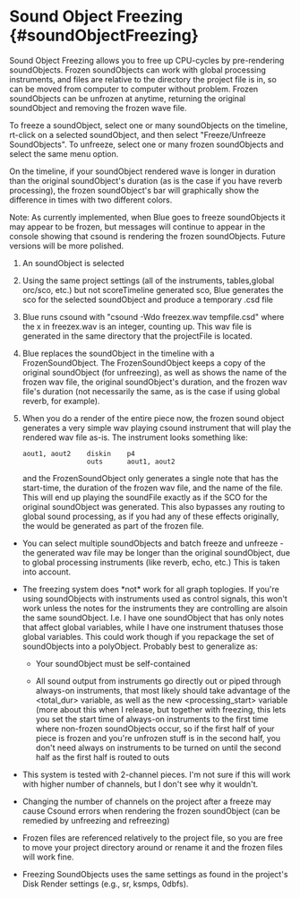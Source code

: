 Sound Object Freezing {#soundObjectFreezing}
=====================

Sound Object Freezing allows you to free up CPU-cycles by pre-rendering
soundObjects. Frozen soundObjects can work with global processing
instruments, and files are relative to the directory the project file is
in, so can be moved from computer to computer without problem. Frozen
soundObjects can be unfrozen at anytime, returning the original
soundObject and removing the frozen wave file.

To freeze a soundObject, select one or many soundObjects on the
timeline, rt-click on a selected soundObject, and then select
"Freeze/Unfreeze SoundObjects". To unfreeze, select one or many frozen
soundObjects and select the same menu option.

On the timeline, if your soundObject rendered wave is longer in duration
than the original soundObject's duration (as is the case if you have
reverb processing), the frozen soundObject's bar will graphically show
the difference in times with two different colors.

Note: As currently implemented, when Blue goes to freeze soundObjects it
may appear to be frozen, but messages will continue to appear in the
console showing that csound is rendering the frozen soundObjects. Future
versions will be more polished.

1.  An soundObject is selected

2.  Using the same project settings (all of the instruments,
    tables,global orc/sco, etc.) but not scoreTimeline generated sco,
    Blue generates the sco for the selected soundObject and produce a
    temporary .csd file

3.  Blue runs csound with "csound -Wdo freezex.wav tempfile.csd" where
    the x in freezex.wav is an integer, counting up. This wav file is
    generated in the same directory that the projectFile is located.

4.  Blue replaces the soundObject in the timeline with a
    FrozenSoundObject. The FrozenSoundObject keeps a copy of the
    original soundObject (for unfreezing), as well as shows the name of
    the frozen wav file, the original soundObject's duration, and the
    frozen wav file's duration (not necessarily the same, as is the
    case if using global reverb, for example).

5.  When you do a render of the entire piece now, the frozen sound
    object generates a very simple wav playing csound instrument that
    will play the rendered wav file as-is. The instrument looks
    something like:

        aout1, aout2    diskin    p4         
                        outs      aout1, aout2 
                  

    and the FrozenSoundObject only generates a single note that has the
    start-time, the duration of the frozen wav file, and the name of the
    file. This will end up playing the soundFile exactly as if the SCO
    for the original soundObject was generated. This also bypasses any
    routing to global sound processing, as if you had any of these
    effects originally, the would be generated as part of the frozen
    file.

-   You can select multiple soundObjects and batch freeze and unfreeze
    -the generated wav file may be longer than the original soundObject,
    due to global processing instruments (like reverb, echo, etc.) This
    is taken into account.

-   The freezing system does \*not\* work for all graph toplogies. If
    you're using soundObjects with instruments used as control signals,
    this won't work unless the notes for the instruments they are
    controlling are alsoin the same soundObject. I.e. I have one
    soundObject that has only notes that affect global variables, while
    I have one instrument thatuses those global variables. This could
    work though if you repackage the set of soundObjects into a
    polyObject. Probably best to generalize as:

    -   Your soundObject must be self-contained

    -   All sound output from instruments go directly out or piped
        through always-on instruments, that most likely should take
        advantage of the \<total\_dur\> variable, as well as the new
        \<processing\_start\> variable (more about this when I release,
        but together with freezing, this lets you set the start time of
        always-on instruments to the first time where non-frozen
        soundObjects occur, so if the first half of your piece is frozen
        and you're unfrozen stuff is in the second half, you don't
        need always on instruments to be turned on until the second half
        as the first half is routed to outs

-   This system is tested with 2-channel pieces. I'm not sure if this
    will work with higher number of channels, but I don't see why it
    wouldn't.

-   Changing the number of channels on the project after a freeze may
    cause Csound errors when rendering the frozen soundObject (can be
    remedied by unfreezing and refreezing)

-   Frozen files are referenced relatively to the project file, so you
    are free to move your project directory around or rename it and the
    frozen files will work fine.

-   Freezing SoundObjects uses the same settings as found in the
    project's Disk Render settings (e.g., sr, ksmps, 0dbfs).
